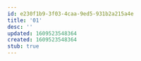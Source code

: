 ```yaml
---
id: e230f1b9-3f03-4caa-9ed5-931b2a215a4e
title: '01'
desc: ''
updated: 1609523548364
created: 1609523548364
stub: true
---
```


